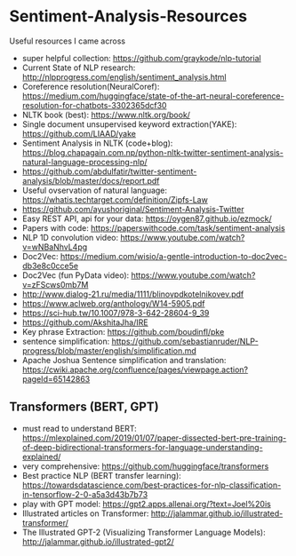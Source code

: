 # Sentiment-Analysis-Resources
Useful resources I came across

- super helpful collection: https://github.com/graykode/nlp-tutorial
- Current State of NLP research: http://nlpprogress.com/english/sentiment_analysis.html
- Coreference resolution(NeuralCoref): https://medium.com/huggingface/state-of-the-art-neural-coreference-resolution-for-chatbots-3302365dcf30
- NLTK book (best): https://www.nltk.org/book/
- Single document unsupervised keyword extraction(YAKE): https://github.com/LIAAD/yake
- Sentiment Analysis in NLTK (code+blog): https://blog.chapagain.com.np/python-nltk-twitter-sentiment-analysis-natural-language-processing-nlp/
- https://github.com/abdulfatir/twitter-sentiment-analysis/blob/master/docs/report.pdf
- Useful ovservation of natural language: https://whatis.techtarget.com/definition/Zipfs-Law
- https://github.com/ayushoriginal/Sentiment-Analysis-Twitter
- Easy REST API, api for your data: https://oygen87.github.io/ezmock/
- Papers with code: https://paperswithcode.com/task/sentiment-analysis
- NLP 1D convolution video: https://www.youtube.com/watch?v=wNBaNhvL4pg
- Doc2Vec: https://medium.com/wisio/a-gentle-introduction-to-doc2vec-db3e8c0cce5e
- Doc2Vec (fun PyData video): https://www.youtube.com/watch?v=zFScws0mb7M
- http://www.dialog-21.ru/media/1111/blinovpdkotelnikovev.pdf
- https://www.aclweb.org/anthology/W14-5905.pdf
- https://sci-hub.tw/10.1007/978-3-642-28604-9_39
- https://github.com/AkshitaJha/IRE
- Key phrase Extraction: https://github.com/boudinfl/pke
- sentence simplification: https://github.com/sebastianruder/NLP-progress/blob/master/english/simplification.md
- Apache Joshua Sentence simplification and translation: https://cwiki.apache.org/confluence/pages/viewpage.action?pageId=65142863


## Transformers (BERT, GPT)
- must read to understand BERT: https://mlexplained.com/2019/01/07/paper-dissected-bert-pre-training-of-deep-bidirectional-transformers-for-language-understanding-explained/
- very comprehensive: https://github.com/huggingface/transformers
- Best practice NLP (BERT transfer learning): https://towardsdatascience.com/best-practices-for-nlp-classification-in-tensorflow-2-0-a5a3d43b7b73
- play with GPT model: https://gpt2.apps.allenai.org/?text=Joel%20is
- Illustrated articles on Transformer: http://jalammar.github.io/illustrated-transformer/
- The Illustrated GPT-2 (Visualizing Transformer Language Models): http://jalammar.github.io/illustrated-gpt2/
